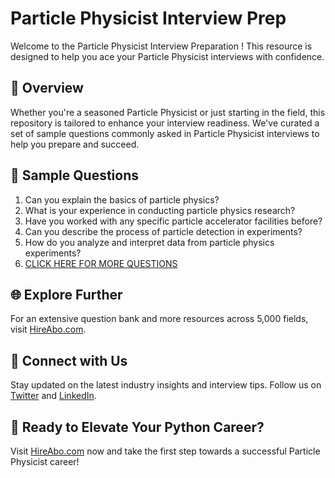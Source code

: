 # Particle Physicist Interview Prep

Welcome to the Particle Physicist Interview Preparation ! This resource is designed to help you ace your Particle Physicist interviews with confidence.

## 🚀 Overview

Whether you're a seasoned Particle Physicist or just starting in the field, this repository is tailored to enhance your interview readiness. We've curated a set of sample questions commonly asked in Particle Physicist interviews to help you prepare and succeed.

## 📝 Sample Questions

1. Can you explain the basics of particle physics?
2. What is your experience in conducting particle physics research?
3. Have you worked with any specific particle accelerator facilities before?
4. Can you describe the process of particle detection in experiments?
5. How do you analyze and interpret data from particle physics experiments?
6. [CLICK HERE FOR MORE QUESTIONS](https://hireabo.com/job/5_0_5/Particle%20Physicist)

## 🌐 Explore Further

For an extensive question bank and more resources across 5,000 fields, visit [HireAbo.com](https://www.hireabo.com).

## 📱 Connect with Us

Stay updated on the latest industry insights and interview tips. Follow us on [Twitter](https://twitter.com/hireabo) and [LinkedIn](https://www.linkedin.com/in/hire-abo-3609972a8/).

## 🚀 Ready to Elevate Your Python Career?

Visit [HireAbo.com](https://www.hireabo.com) now and take the first step towards a successful Particle Physicist career!